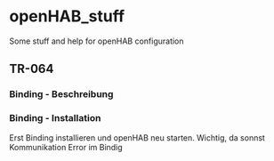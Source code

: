 # openHAB_stuff
Some stuff and help for openHAB configuration


## TR-064

### Binding - Beschreibung

### Binding - Installation

Erst Binding installieren und openHAB neu starten.
Wichtig, da sonnst Kommunikation Error im Bindig
